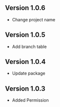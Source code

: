 ## Version 1.0.6
* Change project name

## Version 1.0.5
* Add branch table

## Version 1.0.4
* Update package

## Version 1.0.3
* Added Permission